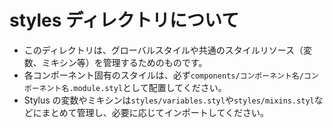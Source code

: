 # styles ディレクトリについて

- このディレクトリは、グローバルスタイルや共通のスタイルリソース（変数、ミキシン等）を管理するためのものです。
- 各コンポーネント固有のスタイルは、必ず`components/コンポーネント名/コンポーネント名.module.styl`として配置してください。
- Stylus の変数やミキシンは`styles/variables.styl`や`styles/mixins.styl`などにまとめて管理し、必要に応じてインポートしてください。
